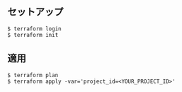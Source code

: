 ## セットアップ

```
$ terraform login
$ terraform init
```

## 適用
```
$ terraform plan
$ terraform apply -var='project_id=<YOUR_PROJECT_ID>'
```
